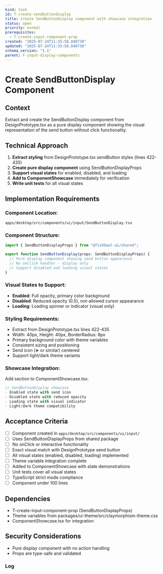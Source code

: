 ```yaml
---
kind: task
id: T-create-sendbuttondisplay
title: Create SendButtonDisplay component with showcase integration
status: open
priority: normal
prerequisites:
  - T-create-input-component-prop
created: "2025-07-24T11:35:58.840738"
updated: "2025-07-24T11:35:58.840738"
schema_version: "1.1"
parent: F-input-display-components
---
```


# Create SendButtonDisplay Component

## Context

Extract and create the SendButtonDisplay component from DesignPrototype.tsx as a pure display component showing the visual representation of the send button without click functionality.

## Technical Approach

1. **Extract styling** from DesignPrototype.tsx sendButton styles (lines 422-435)
2. **Create pure display component** using SendButtonDisplayProps
3. **Support visual states** for enabled, disabled, and loading
4. **Add to ComponentShowcase** immediately for verification
5. **Write unit tests** for all visual states

## Implementation Requirements

### Component Location:

`apps/desktop/src/components/ui/input/SendButtonDisplay.tsx`

### Component Structure:

```typescript
import { SendButtonDisplayProps } from "@fishbowl-ai/shared";

export function SendButtonDisplay(props: SendButtonDisplayProps) {
  // Pure display component showing send button appearance
  // No onClick handler - display only
  // Support disabled and loading visual states
}
```

### Visual States to Support:

- **Enabled**: Full opacity, primary color background
- **Disabled**: Reduced opacity (0.5), not-allowed cursor appearance
- **Loading**: Loading spinner or indicator (visual only)

### Styling Requirements:

- Extract from DesignPrototype.tsx lines 422-435
- Width: 40px, Height: 40px, BorderRadius: 8px
- Primary background color with theme variables
- Consistent sizing and positioning
- Send icon (➤ or similar) centered
- Support light/dark theme variants

### Showcase Integration:

Add section to ComponentShowcase.tsx:

```typescript
// SendButtonDisplay showcase
- Enabled state with send icon
- Disabled state with reduced opacity
- Loading state with visual indicator
- Light/dark theme compatibility
```

## Acceptance Criteria

- [ ] Component created in `apps/desktop/src/components/ui/input/`
- [ ] Uses SendButtonDisplayProps from shared package
- [ ] No onClick or interactive functionality
- [ ] Exact visual match with DesignPrototype send button
- [ ] All visual states (enabled, disabled, loading) implemented
- [ ] Theme variable integration complete
- [ ] Added to ComponentShowcase with state demonstrations
- [ ] Unit tests cover all visual states
- [ ] TypeScript strict mode compliance
- [ ] Component under 100 lines

## Dependencies

- T-create-input-component-prop (SendButtonDisplayProps)
- Theme variables from packages/ui-theme/src/claymorphism-theme.css
- ComponentShowcase.tsx for integration

## Security Considerations

- Pure display component with no action handling
- Props are type-safe and validated

### Log
